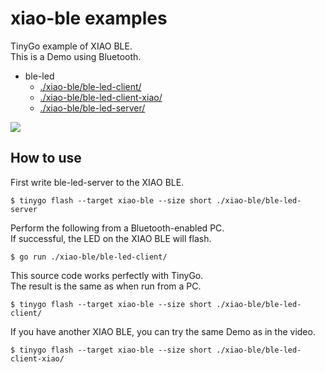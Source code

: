 # xiao-ble examples

TinyGo example of XIAO BLE.  
This is a Demo using Bluetooth.  

* ble-led
    * [./xiao-ble/ble-led-client/](./xiao-ble/ble-led-client/)
    * [./xiao-ble/ble-led-client-xiao/](./xiao-ble/ble-led-client-xiao/)
    * [./xiao-ble/ble-led-server/](./xiao-ble/ble-led-server/)

[![](https://img.youtube.com/vi/HWBxuMbNUTI/0.jpg)](https://www.youtube.com/watch?v=HWBxuMbNUTI)

## How to use

First write ble-led-server to the XIAO BLE.  

```shell
$ tinygo flash --target xiao-ble --size short ./xiao-ble/ble-led-server
```

Perform the following from a Bluetooth-enabled PC.  
If successful, the LED on the XIAO BLE will flash.  

```shell
$ go run ./xiao-ble/ble-led-client/
```

This source code works perfectly with TinyGo.  
The result is the same as when run from a PC.  

```shell
$ tinygo flash --target xiao-ble --size short ./xiao-ble/ble-led-client/
```

If you have another XIAO BLE, you can try the same Demo as in the video.  

```shell
$ tinygo flash --target xiao-ble --size short ./xiao-ble/ble-led-client-xiao/
```
